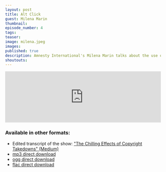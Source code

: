 ```yaml
---
layout: post
title: Alt Click
guest: Milena Marin
thumbnail:
episode_number: 4
tags:
teaser:
image: milena.jpeg
images:
published: true
description: Amnesty International's Milena Marin talks about the use of “microtasking” to document human rights abuses.
shoutouts:
---
```


<iframe width="100%" height="166" scrolling="no" frameborder="no" src="https://w.soundcloud.com/player/?url=https%3A//api.soundcloud.com/tracks/240706287&amp;color=9ad373&amp;auto_play=false&amp;hide_related=false&amp;show_comments=true&amp;show_user=true&amp;show_reposts=false"></iframe>

### Available in other formats:
  * Edited transcript of the show: ["The Chilling Effects of Copyright Takedowns" (Medium)](https://medium.com/@drewwilson/the-chilling-effects-of-copyright-takedowns-3ac00012b8eb#.wusanjp2y)
  * [mp3 direct download](/assets/audio/wendy-seltzer-chilling-effects.mp3)
  * [ogg direct download](/assets/audio/wendy-seltzer-chilling-effects.ogg)
  * [flac direct download](/assets/audio/wendy-seltzer-chilling-effects.flac)

